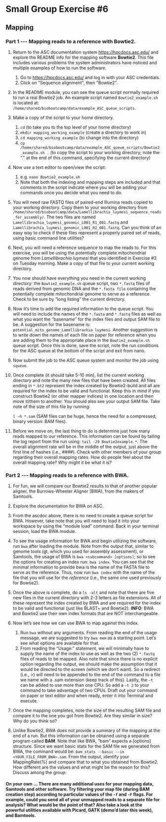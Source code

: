 # Small Group Exercise #6
## Mapping

### Part 1 --- Mapping reads to a reference with Bowtie2.
1. Return to the ASC documentation system https://hpcdocs.asc.edu/ and explore the README info for the mapping software **Bowtie2**. This file includes various problems the system administrators have noticed and multiple examples of how to run the software.
    1. Go to https://hpcdocs.asc.edu/ and log in with your ASC credentials.   
    2. Click on "Sequence alignment", then "Bowtie2".   

2. In the README module, you can see the queue script normally required to run a real Bowtie2 job. An example script named `Bowtie2_example.sh` is located at: `/home/shared/biobootcamp/data/example_ASC_queue_scripts`.

3. Make a copy of the script to your home directory.  
    1. `cd`  (to take you to the top level of your home directory)  
    2. `mkdir mapping_working_example` (create a directory to work in)   
    3. `cd mapping_working_example` (to change into the directory)    
    4. `cp /home/shared/biobootcamp/data/example_ASC_queue_scripts/Bowtie2_example.sh .`  (to copy the script to your working directory; note the “.”  at the end of this command, specifying the current directory)   

4. Now use a text editor to open/view the script:
    1. e.g. `nano Bowtie2_example.sh`  
    2. Note that both the indexing and mapping steps are included and that comments in the script indicate where you will be adding your commands once you decide what you need to do.   

5. You will need raw FASTQ files of paired-end Illumina reads copied to your working directory. Copy them to your working directory from `/home/shared/biobootcamp/data/Lamellibrachia_luymesi_sequence_reads_for_assembly/`.  The two files are named `Lamellibrachia_luymesi_genomic_L001_R1_001.fastq` and `Lamellibrachia_luymesi_genomic_L001_R2_001.fastq`.  Can you think of an easy way to check if these files represent a properly paired set of reads, using basic command line utilities?

6. Next, you will need a reference sequence to map the reads to. For this exercise, you will be using the potentially complete mitochondrial genome from *Lamellibrachia luymesi* that you identified in Exercise #3 on Tuesday morning. Make a copy of that file to your current working directory.

7. You now should have everything you need in the current working directory: the `Bowtie2_example.sh` queue script, two `*.fastq` files of reads derived from genomic DNA and the `*.fasta file` containing the potentially complete mitochondrial genome to serve as a reference.  Check to be sure by “long listing” the current directory.

8. Now it’s time to add the required information to the queue script. You will need to include the names of the `*.fasta` and `*.fastq` files as well as what you want the “basename” for the index files and output SAM file to be. A suggestion for the basename is: `potential_mito_genome_Lamellibrachia_luymesi`. Another suggestion is to write down the names of each file on paper for reference when you are adding them to the appropriate place in the `Bowtie2_example.sh` queue script. Once this is done, save the script, note the run conditions for the ASC queue at the bottom of the script and exit from nano.

9. Now submit the job to the ASC queue system and monitor the job using `squeue`.

10. Once complete (it should take 5-10 min), list the current working directory and note the many new files that have been created. All files ending in `*.bt2` represent the index created by Bowtie2-build and all are required for the index to be valid and functional. Keep this in mind if you construct Bowtie2 (or other mapper indices) in one location and then move it/them to another. You should also see your output SAM file. Take note of the size of this file by running:

    `l –h *.sam`  (SAM files can be huge, hence the need for a compressed, binary version: BAM files).  

11. Before we move on, the last thing to do is determine just how many reads mapped to our reference. This information can be found by tailing the log report from the run using: `tail -29 Bowtie2example.*`. The overall alignment rate will be in the middle of the output, just above the first line of hashes (i.e., ####).
Check with other members of your group regarding their overall mapping rates.
How do people feel about the overall mapping rate?  Why might it be what it is?

### Part 2 --- Mapping reads to a reference with BWA.
1. For fun, we will compare our Bowtie2 results to that of another popular aligner, the Burrows-Wheeler Aligner (BWA), from the makers of Samtools.

2. Explore the documentation for BWA on ASC.

3. From the ascdoc above, there is no need to create a queue script for BWA. However, take note that you will need to load it into your workspace by using the “module load” command. Back in your terminal session, load the BWA module.

4. To see the usage information for BWA and begin utilizing the software, run `bwa` after loading the module.
Note from the output that, similar to genome tools (gt, which you used for assembly assessment), or Samtools, the usage of BWA is `bwa <subcommand> [options]`; so to see the options for creating an index run: `bwa index`. You can see that the minimal information to provide bwa is the name of the FASTA file to serve as the reference. Thus, now run `bwa index` with the name of the file that you will use for the *reference* (i.e., the same one used previously for Bowtie2).

5. Once the above is complete, do a `ls -alt` and note that there are five new files in the current directory with 2-3 letters as file extensions. All of these represent the index created by BWA and are required for the index to be valid and functional (just like BLAST+ and Bowtie2). **INFO**: BWA and Bowtie2 use their own index formats that are NOT interchangeable.

6. Now let’s see how we can use BWA to map against this index.
    1. Run `bwa` without any arguments. From reading the end of the usage message, we are suggested to try `bwa mem` as a starting point. Let’s see what options are available for that.  
    2. From reading the “Usage:” statement, we will minimally have to supply the name of the index to use as well as the two (2) `*.fastq` files of reads to be mapped. Also note that since there is no explicit option regarding the output, we should make the assumption that it would be directed to the screen (which we don’t want). So a redirect (i.e., >) will need to be appended to the end of the command to a file we name with a .sam extension (keep track of this). Lastly, the `–t` can be added to use more than one CPU. So add a `–t 2` to your command to take advantage of two CPUs. Draft out your command on paper or text editor and when ready, enter it into Terminal and execute.

7. Once the mapping completes, note the size of the resulting SAM file and compare it to the one you got from Bowtie2. Are they similar in size? Why do you think so?

8. Unlike Bowtie2, BWA does not provide a summary of the mapping at the end of a run. But this information can be obtained using a separate program called **BAM**. Note that like BWA, “bam” expects a <command> [options] structure. Since we want basic stats for the SAM file we generated from BWA, the command would be: `bam stats --basic --in <YOUR_FILE_FROM_BWA>.sam`. From the output, identify your MappingRate(%) and compare that to what you obtained from Bowtie2.  How different are the values and what might be the reason for this? Discuss among the group.

#### On your own … There are many additional uses for your mapping data, Samtools and other software.  Try filtering your map file (during BAM creation step) according to particular values of the `-f` and `-F` flags.  For example, could you send all of your unmapped reads to a separate file for analysis? What would be the point of that? Also take a look at the powerful utilities available with Picard, GATK (demo’d later this week), and Bamtools.
